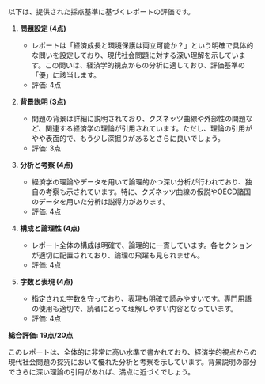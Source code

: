 以下は、提供された採点基準に基づくレポートの評価です。

1. **問題設定 (4点)**
   - レポートは「経済成長と環境保護は両立可能か？」という明確で具体的な問いを設定しており、現代社会問題に対する深い理解を示しています。この問いは、経済学的視点からの分析に適しており、評価基準の「優」に該当します。
   - 評価: 4点

2. **背景説明 (3点)**
   - 問題の背景は詳細に説明されており、クズネッツ曲線や外部性の問題など、関連する経済学の理論が引用されています。ただし、理論の引用がやや表面的で、もう少し深掘りがあるとさらに良いでしょう。
   - 評価: 3点

3. **分析と考察 (4点)**
   - 経済学の理論やデータを用いて論理的かつ深い分析が行われており、独自の考察も示されています。特に、クズネッツ曲線の仮説やOECD諸国のデータを用いた分析は説得力があります。
   - 評価: 4点

4. **構成と論理性 (4点)**
   - レポート全体の構成は明確で、論理的に一貫しています。各セクションが適切に配置されており、論理の飛躍も見られません。
   - 評価: 4点

5. **字数と表現 (4点)**
   - 指定された字数を守っており、表現も明確で読みやすいです。専門用語の使用も適切で、読者にとって理解しやすい内容となっています。
   - 評価: 4点

**総合評価: 19点/20点**

このレポートは、全体的に非常に高い水準で書かれており、経済学的視点からの現代社会問題の探究において優れた分析と考察を示しています。背景説明の部分でさらに深い理論の引用があれば、満点に近づくでしょう。